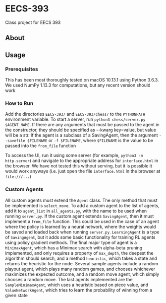 # EECS-393
Class project for EECS 393

## About

## Usage
### Prerequisites
This has been most thoroughly tested on macOS 10.13.1 using Python 3.6.3. We used NumPy 1.13.3 for computations, but any recent version should work
### How to Run
Add the directories `EECS-393/` and `EECS-393/chess/` to the `PYTHONPATH` environment variable.
To start a server, run `python3 chess/server.py $AGENT_NAME`. 
If there are any arguments that must be passed to the agent in the constructor, they should be specified as --kwarg key=value, but value will be a str.
If the agent is a subclass of a SavingAgent, then the argument `--savefile $FILENAME` or `-f $FILENAME`, where `$FILENAME` is the value to be passed into the `from_file` function

To access the UI, run it using some server (for example, `python3 -m http.server`) and navigate to the appropriate address for `interface.html` in the browser.
We have not tested this without serving, but it is possible it would work anyways (i.e. just open the file `interface.html` in the browser at `file:///...`)
### Custom Agents
All custom agents must extend the `Agent` class. The only method that must be implemented is `select_move`. 
To add a custom agent to the list of agents, add it to `agent_list` in `all_agents.py`, with the name to be used when running `server.py`.
If the custom agent extends `SavingAgent`, then it must implement a `from_file` function. 
This could be used in the case of an agent where the policy is learned by a neural network, where the weights would be saved and loaded back when running `server.py`.
`LearningAgent` is a type of `SavingAgent`, but it adds some basic functionality for training RL agents using policy gradient methods.
The final major type of agent is a `MinimaxAgent`, which has a Minimax search with alpha-beta pruning implemented, and only requires a property of `max_depth`, the deepest the algorithm should search, and a method `heuristic`, which takes a state and returns the heuristic for the node.
Several sample agents include a random playout agent, which plays many random games, and chooses whichever maximizes the expected outcome, and a random move agent, which simply chooses a random move.
The last agents implemented are the `SampleMinimaxAgent`, which uses a heuristic based on piece value, and `ValueNetworkAgent`, which tries to learn the probability of winning from a given state
